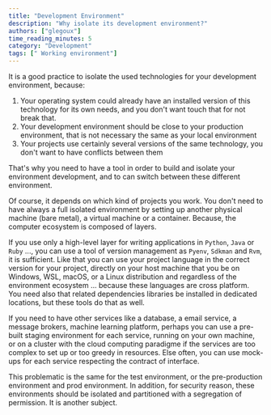```yaml
---
title: "Development Environment"
description: "Why isolate its development environment?"
authors: ["glegoux"]
time_reading_minutes: 5
category: "Development"
tags: [" Working environment"]
---
```


It is a good practice to isolate the used technologies for your development environment, because: 

1. Your operating system could already have an installed version of this technology for its own needs, 
and you don't want touch that for not break that. 
2. Your development environment should be close to your production environment, that is not necessary the same as your local environment  
3. Your projects use certainly several versions of the same technology, you don't want to have conflicts between them 

That's why you need to have a tool in order to build and isolate your environment development, and to can switch between 
these different environment.

Of course, it depends on which kind of projects you work. You don't need to have always a full isolated environment by setting up 
another physical machine (bare metal), a virtual machine or a container. Because, the computer ecosystem is composed of layers. 

If you use only a high-level layer for writing applications in `Python`, `Java` or `Ruby` ..., you can use a tool of version management 
as `Pyenv`,  `Sdkman` and `Rvm`, it is sufficient. Like that you can use your project language in the correct version for your project, 
directly on your host machine that you be on Windows, WSL, macOS, or a Linux distribution and regardless of the environment ecosystem ... 
because these languages are cross platform. You need also that related dependencies libraries be installed in dedicated locations, 
but these tools do that as well. 

If you need to have other services like a database, a email service, a message brokers, machine learning platform, perhaps you can
use a pre-built staging environment for each service, running on your own machine, or on a cluster with the cloud computing paradigme if
the services are too complex to set up or too greedy in resources. Else often, you can use mock-ups for each service respecting
the contract of interface.

This problematic is the same for the test environment, or the pre-production environment and prod environment. In addition, for security 
reason, these environments should be isolated and partitioned with a segregation of permission. It is another subject.
